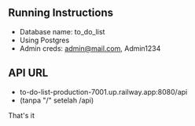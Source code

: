 ## Running Instructions
* Database name: to_do_list
* Using Postgres
* Admin creds: admin@mail.com, Admin1234

## API URL
* to-do-list-production-7001.up.railway.app:8080/api 
* (tanpa "/" setelah /api)

That's it